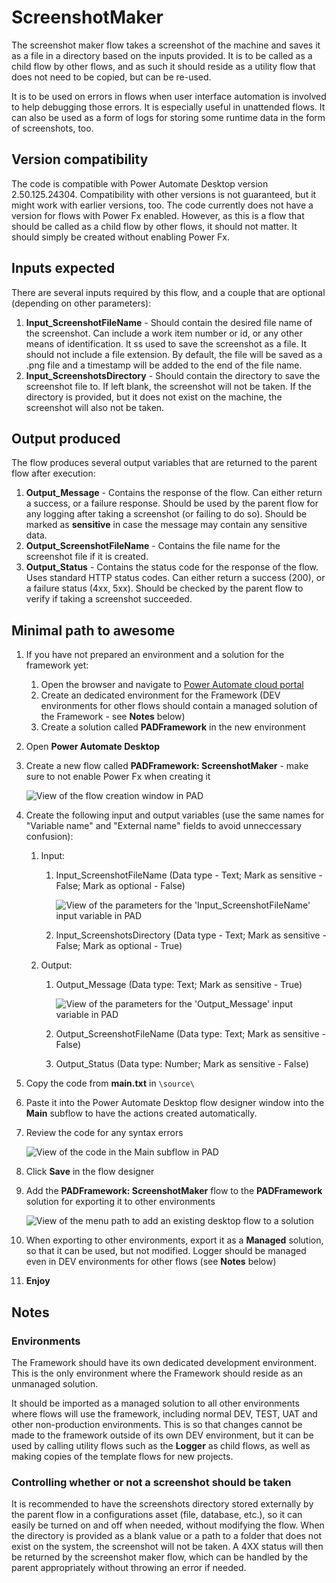 # ScreenshotMaker

The screenshot maker flow takes a screenshot of the machine and saves it as a file in a directory based on the inputs provided.
It is to be called as a child flow by other flows, and as such it should reside as a utility flow that does not need to be copied, but can be re-used.

It is to be used on errors in flows when user interface automation is involved to help debugging those errors. It is especially useful in unattended flows.
It can also be used as a form of logs for storing some runtime data in the form of screenshots, too.

## Version compatibility

The code is compatible with Power Automate Desktop version 2.50.125.24304. Compatibility with other versions is not guaranteed, but it might work with earlier versions, too.
The code currently does not have a version for flows with Power Fx enabled. However, as this is a flow that should be called as a child flow by other flows, it should not matter. It should simply be created without enabling Power Fx.

## Inputs expected

There are several inputs required by this flow, and a couple that are optional (depending on other parameters):

1. **Input_ScreenshotFileName** - Should contain the desired file name of the screenshot. Can include a work item number or id, or any other means of identification. It ss used to save the screenshot as a file. It should not include a file extension. By default, the file will be saved as a .png file and a timestamp will be added to the end of the file name.
1. **Input_ScreenshotsDirectory** - Should contain the directory to save the screenshot file to. If left blank, the screenshot will not be taken. If the directory is provided, but it does not exist on the machine, the screenshot will also not be taken.

## Output produced

The flow produces several output variables that are returned to the parent flow after execution:

1. **Output_Message** - Contains the response of the flow. Can either return a success, or a failure response. Should be used by the parent flow for any logging after taking a screenshot (or failing to do so). Should be marked as **sensitive** in case the message may contain any sensitive data.
1. **Output_ScreenshotFileName** - Contains the file name for the screenshot file if it is created.
1. **Output_Status** - Contains the status code for the response of the flow. Uses standard HTTP status codes. Can either return a success (200), or a failure status (4xx, 5xx). Should be checked by the parent flow to verify if taking a screenshot succeeded.

## Minimal path to awesome

1. If you have not prepared an environment and a solution for the framework yet:
    1. Open the browser and navigate to [Power Automate cloud portal](https://make.powerautomate.com/)
    1. Create an dedicated environment for the Framework (DEV environments for other flows should contain a managed solution of the Framework - see **Notes** below)
    1. Create a solution called **PADFramework** in the new environment
1. Open **Power Automate Desktop**
1. Create a new flow called **PADFramework: ScreenshotMaker** - make sure to not enable Power Fx when creating it

    ![View of the flow creation window in PAD](./assets/creating-the-flow.png)

1. Create the following input and output variables (use the same names for "Variable name" and "External name" fields to avoid unneccessary confusion):
    1. Input:
        1. Input_ScreenshotFileName (Data type - Text; Mark as sensitive - False; Mark as optional - False)

            ![View of the parameters for the 'Input_ScreenshotFileName' input variable in PAD](./assets/input-screenshot-file-name-variable-parameters.png)

        1. Input_ScreenshotsDirectory (Data type - Text; Mark as sensitive - False; Mark as optional - True)
    1. Output:
        1. Output_Message (Data type: Text; Mark as sensitive - True)

            ![View of the parameters for the 'Output_Message' input variable in PAD](./assets/output-message-variable-parameters.png)

        1. Output_ScreenshotFileName (Data type: Text; Mark as sensitive - False)
        1. Output_Status (Data type: Number; Mark as sensitive - False)
1. Copy the code from **main.txt** in `\source\`
1. Paste it into the Power Automate Desktop flow designer window into the **Main** subflow to have the actions created automatically.
1. Review the code for any syntax errors

    ![View of the code in the Main subflow in PAD](./assets/main-subflow-example.png)

1. Click **Save** in the flow designer
1. Add the **PADFramework: ScreenshotMaker** flow to the **PADFramework** solution for exporting it to other environments

    ![View of the menu path to add an existing desktop flow to a solution](./assets/adding-existing-desktop-flow-to-solution.png)

1. When exporting to other environments, export it as a **Managed** solution, so that it can be used, but not modified. Logger should be managed even in DEV environments for other flows (see **Notes** below)
1. **Enjoy**

## Notes

### Environments

The Framework should have its own dedicated development environment. This is the only environment where the Framework should reside as an unmanaged solution. 

It should be imported as a managed solution to all other environments where flows will use the framework, including normal DEV, TEST, UAT and other non-production environments. This is so that changes cannot be made to the framework outside of its own DEV environment, but it can be used by calling utility flows such as the **Logger** as child flows, as well as making copies of the template flows for new projects.

### Controlling whether or not a screenshot should be taken

It is recommended to have the screenshots directory stored externally by the parent flow in a configurations asset (file, database, etc.), so it can easily be turned on and off when needed, without modifying the flow.
When the directory is provided as a blank value or a path to a folder that does not exist on the system, the screenshot will not be taken. A 4XX status will then be returned by the screenshot maker flow, which can be handled by the parent appropriately without throwing an error if needed.

